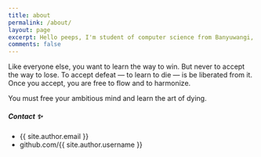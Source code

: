 ```yaml
---
title: about
permalink: /about/
layout: page
excerpt: Hello peeps, I'm student of computer science from Banyuwangi, living in Jogjakarta. This blog for documentation about my programming journey, running on jekyll, hosting on netlify and using my own simple theme.
comments: false
---
```


Like everyone else, you want to learn the way to win. But never to accept the way to lose. To accept defeat — to learn to die — is be liberated from it. Once you accept, you are free to flow and to harmonize.

You must free your ambitious mind and learn the art of dying.


##### Contact ✨

- {{ site.author.email }}
- github.com/{{ site.author.username }}

